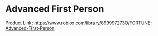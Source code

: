# Advanced First Person

Product Link: https://www.roblox.com/library/8999972730/FORTUNE-Advanced-First-Person